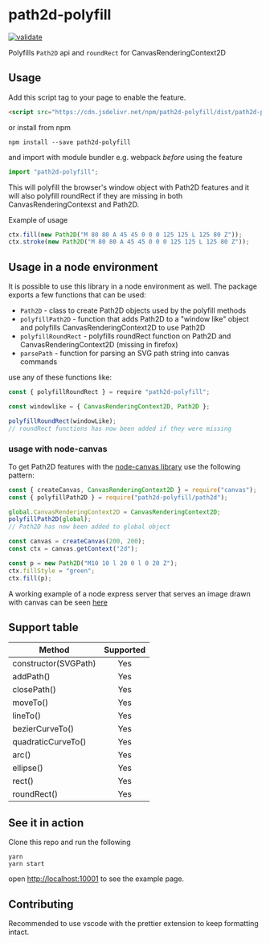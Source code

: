 # path2d-polyfill

[![validate](https://github.com/nilzona/path2d-polyfill/actions/workflows/validate.yaml/badge.svg)](https://github.com/nilzona/path2d-polyfill/actions/workflows/validate.yaml)

Polyfills `Path2D` api and `roundRect` for CanvasRenderingContext2D

## Usage

Add this script tag to your page to enable the feature.

```html
<script src="https://cdn.jsdelivr.net/npm/path2d-polyfill/dist/path2d-polyfill.min.js"></script>
```

or install from npm

```shell
npm install --save path2d-polyfill
```

and import with module bundler e.g. webpack _before_ using the feature

```javascript
import "path2d-polyfill";
```

This will polyfill the browser's window object with Path2D features and it will also polyfill roundRect if they are missing in both CanvasRenderingContexst and Path2D.

Example of usage

```javascript
ctx.fill(new Path2D("M 80 80 A 45 45 0 0 0 125 125 L 125 80 Z"));
ctx.stroke(new Path2D("M 80 80 A 45 45 0 0 0 125 125 L 125 80 Z"));
```

## Usage in a node environment

It is possible to use this library in a node environment as well. The package exports a few functions that can be used:

- `Path2D` - class to create Path2D objects used by the polyfill methods
- `polyfillPath2D` - function that adds Path2D to a "window like" object and polyfills CanvasRenderingContext2D to use Path2D
- `polyfillRoundRect` - polyfills roundRect function on Path2D and CanvasRenderingContext2D (missing in firefox)
- `parsePath` - function for parsing an SVG path string into canvas commands

use any of these functions like:

```js
const { polyfillRoundRect } = require "path2d-polyfill";

const windowlike = { CanvasRenderingContext2D, Path2D };

polyfillRoundRect(windowLike);
// roundRect functions has now been added if they were missing
```

### usage with node-canvas

To get Path2D features with the [node-canvas library](https://github.com/Automattic/node-canvas) use the following pattern:

```js
const { createCanvas, CanvasRenderingContext2D } = require("canvas");
const { polyfillPath2D } = require("path2d-polyfill/path2d");

global.CanvasRenderingContext2D = CanvasRenderingContext2D;
polyfillPath2D(global);
// Path2D has now been added to global object

const canvas = createCanvas(200, 200);
const ctx = canvas.getContext("2d");

const p = new Path2D("M10 10 l 20 0 l 0 20 Z");
ctx.fillStyle = "green";
ctx.fill(p);
```

A working example of a node express server that serves an image drawn with canvas can be seen [here](https://gist.github.com/nilzona/e611c99336d8ea1f645bd391a459c24f)

## Support table

| Method               | Supported |
| -------------------- | :-------: |
| constructor(SVGPath) |    Yes    |
| addPath()            |    Yes    |
| closePath()          |    Yes    |
| moveTo()             |    Yes    |
| lineTo()             |    Yes    |
| bezierCurveTo()      |    Yes    |
| quadraticCurveTo()   |    Yes    |
| arc()                |    Yes    |
| ellipse()            |    Yes    |
| rect()               |    Yes    |
| roundRect()          |    Yes    |

## See it in action

Clone this repo and run the following

```shell
yarn
yarn start
```

open <http://localhost:10001> to see the example page.

## Contributing

Recommended to use vscode with the prettier extension to keep formatting intact.
